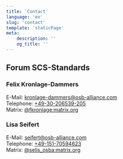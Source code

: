 ```yaml
---
title: 'Contact'
language: 'en'
slug: 'contact'
template: 'staticPage'
meta:
    description: ''
    og_title: ''
---
```


## Forum SCS-Standards

### Felix Kronlage-Dammers

E-Mail:  kronlage-dammers@osb-alliance.com  
Telephone: [+49-30-206539-205](tel:+4930206539205)  
Matrix:  [@fkronlage:matrix.org](https://matrix.to/#/@fkronlage:matrix.org)  

### Lisa Seifert

E-Mail:  seifert@osb-alliance.com  
Telephone: [+49-151-70594623](tel:+4915170594623)  
Matrix:  [@selis_osba:matrix.org](https://matrix.to/#/@selis_osba:matrix.org)  
